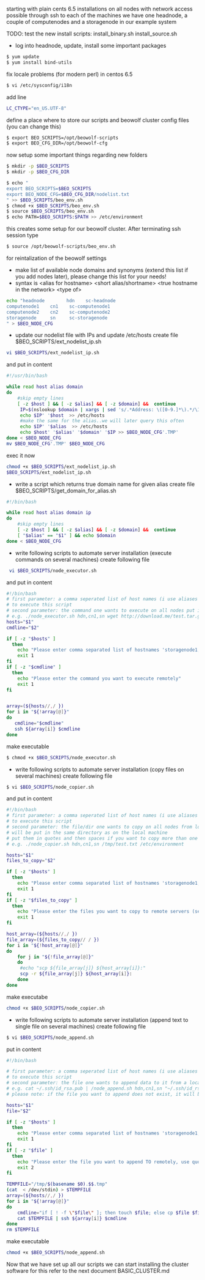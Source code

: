starting with plain cents 6.5 installations on all nodes with network access possible through ssh to each of the machines
we have one headnode, a couple of computenodes and a storagenode in our example system


TODO: test the new install scripts: install_binary.sh install_source.sh

* log into headnode, update, install some important packages
```bash
$ yum update
$ yum install bind-utils
```
fix locale problems (for modern perl) in centos 6.5
```bash
$ vi /etc/sysconfig/i18n
```
add line
```bash
LC_CTYPE="en_US.UTF-8"
```

define a place where to store our scripts and beowolf cluster config files (you can change this)
```bash
$ export BEO_SCRIPTS=/opt/beowolf-scripts
$ export BEO_CFG_DIR=/opt/beowolf-cfg
```

now setup some important things regarding new folders
```bash
$ mkdir -p $BEO_SCRIPTS
$ mkdir -p $BEO_CFG_DIR

$ echo "
export BEO_SCRIPTS=$BEO_SCRIPTS
export BEO_NODE_CFG=$BEO_CFG_DIR/nodelist.txt
" >> $BEO_SCRIPTS/beo_env.sh
$ chmod +x $BEO_SCRIPTS/beo_env.sh
$ source $BEO_SCRIPTS/beo_env.sh
$ echo PATH=$BEO_SCRIPTS:$PATH >> /etc/environment
```

this creates some setup for our beowolf cluster.
After terminating ssh session type
```bash
$ source /opt/beowolf-scripts/beo_env.sh
```
for reintalization of the beowolf settings

* make list of available node domains and synonyms (extend this list if you add nodes later), please change this list for your needs!
* syntax is \<alias for hostname\> \<short alias/shortname\> \<true hostname in the network\> \<type of\>
	
```bash
echo "headnode        hdn    sc-headnode 
computenode1    cn1    sc-computenode1
computenode2    cn2    sc-computenode2
storagenode     sn     sc-storagenode
" > $BEO_NODE_CFG
```

* update our nodelist file with IPs and update /etc/hosts
create file $BEO_SCRIPTS/ext_nodelist_ip.sh 

```bash
vi $BEO_SCRIPTS/ext_nodelist_ip.sh
```

and put in content
```bash
#!/usr/bin/bash

while read host alias domain
do
    #skip empty lines
    [ -z $host ] && [ -z $alias] && [ -z $domain] &&  continue
     IP=$(nslookup $domain | xargs | sed 's/.*Address: \([0-9.]*\).*/\1/g')
     echo $IP' '$host  >> /etc/hosts
     #make the same for the alias..we will later query this often
     echo $IP' '$alias  >> /etc/hosts
     echo $host' '$alias' '$domain' '$IP >> $BEO_NODE_CFG'.TMP'
done < $BEO_NODE_CFG
mv $BEO_NODE_CFG'.TMP' $BEO_NODE_CFG
```
exec it now
```bash
chmod +x $BEO_SCRIPTS/ext_nodelist_ip.sh
$BEO_SCRIPTS/ext_nodelist_ip.sh 
```

* write a script which returns true domain name for given alias
create file $BEO_SCRIPTS/get_domain_for_alias.sh
```bash 
#!/bin/bash

while read host alias domain ip
do
    #skip empty lines
    [ -z $host ] && [ -z $alias] && [ -z $domain] &&  continue
    [ "$alias" == "$1" ] && echo $domain
done < $BEO_NODE_CFG
```

* write following scripts to automate server installation (execute commands on several machines)
 create following file 
 
```bash
 vi $BEO_SCRIPTS/node_executor.sh
```
and put in content
```bash
#!/bin/bash
# first parameter: a comma seperated list of host names (i use aliases for this)
# to execute this script
# second parameter: the command one wants to execute on all nodes put into quotes
# e.g. ./node_executor.sh hdn,cn1,sn wget http://download.me/test.tar.gz -C /tmp
hosts="$1"
cmdline="$2"

if [ -z "$hosts" ]
  then
    echo "Please enter comma separated list of hostnames 'storagenode1,storagenode2'"
    exit 1
fi
if [ -z "$cmdline" ]
  then
    echo "Please enter the command you want to execute remotely"
    exit 1
fi


array=(${hosts//,/ })
for i in "${!array[@]}"
do
   cmdline="$cmdline"
   ssh ${array[i]} $cmdline
done
```
make executable
```bash
$ chmod +x $BEO_SCRIPTS/node_executor.sh
```


* write following scripts to automate server installation (copy files on several machines)
create following file 
```bash
$ vi $BEO_SCRIPTS/node_copier.sh
```
and put in content
```bash
#!/bin/bash
# first parameter: a comma seperated list of host names (i use aliases for this)
# to execute this script
# second parameter: the file/dir one wants to copy on all nodes from local one
# will be put in the same directory as on the local machine
# put them in quotes and then spaces if you want to copy more than one
# e.g. ./node_copier.sh hdn,cn1,sn /tmp/test.txt /etc/environment

hosts="$1"
files_to_copy="$2"

if [ -z "$hosts" ]
  then
    echo "Please enter comma separated list of hostnames 'storagenode1,storagenode2'"
    exit 1
fi
if [ -z "$files_to_copy" ]
  then
    echo "Please enter the files you want to copy to remote servers (separated by blank)"
    exit 1
fi

host_array=(${hosts//,/ })
file_array=(${files_to_copy// / })
for i in "${!host_array[@]}"
do
    for j in "${!file_array[@]}"
    do 
     #echo "scp ${file_array[j]} ${host_array[i]}:"
     scp -r ${file_array[j]} ${host_array[i]}:
    done
done
```

make executabe
```bash
chmod +x $BEO_SCRIPTS/node_copier.sh
```


* write following scripts to automate server installation (append text to single file on several machines)
create following file
```bash
$ vi $BEO_SCRIPTS/node_append.sh
```
put in content
```bash
#!/bin/bash

# first parameter: a comma seperated list of host names (i use aliases for this)
# to execute this script
# second parameter: the file one wants to append data to it from a local stdin
# e.g. cat ~/.ssh/id_rsa.pub | /node_append.sh hdn,cn1,sn "~/.ssh/id_rsa.pub"
# please note: if the file you want to append does not exist, it will be created

hosts="$1"
file="$2"

if [ -z "$hosts" ]
  then
    echo "Please enter comma separated list of hostnames 'storagenode1,storagenode2'"
    exit 1
fi
if [ -z "$file" ]
  then
    echo "Please enter the file you want to append TO remotely, use quotes surrounding it"
    exit 2
fi

TEMPFILE="/tmp/$(basename $0).$$.tmp"
(cat  < /dev/stdin) > $TEMPFILE
array=(${hosts//,/ })
for i in "${!array[@]}"
do
    cmdline="if [ ! -f \"$file\" ]; then touch $file; else cp $file $file.ORG; fi; cat - >> $file"
    cat $TEMPFILE | ssh ${array[i]} $cmdline
done
rm $TEMPFILE
```

make executable
```bash
chmod +x $BEO_SCRIPTS/node_append.sh
```

Now that we have set up all our scripts we can start installing the cluster software
for this refer to the next document BASIC_CLUSTER.md

